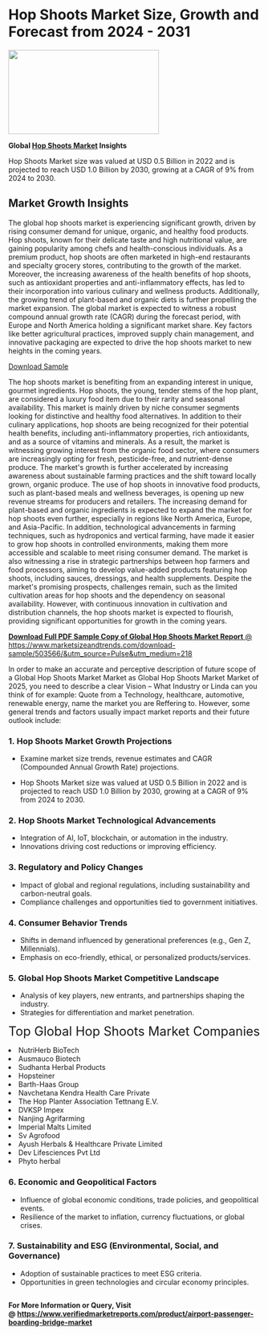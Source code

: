 <H1>Hop Shoots Market Size, Growth and Forecast from 2024 - 2031</H1><img class="aligncenter size-medium wp-image-584254" src="https://thirdeyenews.in/wp-content/uploads/2024/09/Global-Market-Research-300x168.jpeg" alt="" width="300" height="168" /><p><strong>Global&nbsp;<a href="https://www.marketsizeandtrends.com/download-sample/503566/&amp;utm_source=Pulse&amp;utm_medium=218">Hop Shoots Market</a> Insights</strong></p><p>Hop Shoots Market size was valued at USD 0.5 Billion in 2022 and is projected to reach USD 1.0 Billion by 2030, growing at a CAGR of 9% from 2024 to 2030.</p><p><h2>Market Growth Insights</h2> <p>The global hop shoots market is experiencing significant growth, driven by rising consumer demand for unique, organic, and healthy food products. Hop shoots, known for their delicate taste and high nutritional value, are gaining popularity among chefs and health-conscious individuals. As a premium product, hop shoots are often marketed in high-end restaurants and specialty grocery stores, contributing to the growth of the market. Moreover, the increasing awareness of the health benefits of hop shoots, such as antioxidant properties and anti-inflammatory effects, has led to their incorporation into various culinary and wellness products. Additionally, the growing trend of plant-based and organic diets is further propelling the market expansion. The global market is expected to witness a robust compound annual growth rate (CAGR) during the forecast period, with Europe and North America holding a significant market share. Key factors like better agricultural practices, improved supply chain management, and innovative packaging are expected to drive the hop shoots market to new heights in the coming years.</p> <p><a href="#">Download Sample</a></p> <p>The hop shoots market is benefiting from an expanding interest in unique, gourmet ingredients. Hop shoots, the young, tender stems of the hop plant, are considered a luxury food item due to their rarity and seasonal availability. This market is mainly driven by niche consumer segments looking for distinctive and healthy food alternatives. In addition to their culinary applications, hop shoots are being recognized for their potential health benefits, including anti-inflammatory properties, rich antioxidants, and as a source of vitamins and minerals. As a result, the market is witnessing growing interest from the organic food sector, where consumers are increasingly opting for fresh, pesticide-free, and nutrient-dense produce. The market's growth is further accelerated by increasing awareness about sustainable farming practices and the shift toward locally grown, organic produce. The use of hop shoots in innovative food products, such as plant-based meals and wellness beverages, is opening up new revenue streams for producers and retailers. The increasing demand for plant-based and organic ingredients is expected to expand the market for hop shoots even further, especially in regions like North America, Europe, and Asia-Pacific. In addition, technological advancements in farming techniques, such as hydroponics and vertical farming, have made it easier to grow hop shoots in controlled environments, making them more accessible and scalable to meet rising consumer demand. The market is also witnessing a rise in strategic partnerships between hop farmers and food processors, aiming to develop value-added products featuring hop shoots, including sauces, dressings, and health supplements. Despite the market's promising prospects, challenges remain, such as the limited cultivation areas for hop shoots and the dependency on seasonal availability. However, with continuous innovation in cultivation and distribution channels, the hop shoots market is expected to flourish, providing significant opportunities for growth in the coming years. <p><a href="#"></p><p><span class=""><strong>Download Full PDF Sample Copy of Global Hop Shoots Market Report</strong> @ <a href="https://www.marketsizeandtrends.com/download-sample/503566/&amp;utm_source=Pulse&amp;utm_medium=218" target="_blank">https://www.marketsizeandtrends.com/download-sample/503566/&amp;utm_source=Pulse&amp;utm_medium=218</a></span></p><p>In order to make an accurate and perceptive description of future scope of a Global&nbsp;Hop Shoots Market Market as Global&nbsp;Hop Shoots Market Market of 2025, you need to describe a clear Vision &ndash; What Industry or Linda can you think of for example: Quote from a Technology, healthcare, automotive, renewable energy, name the market you are Reffering to. However, some general trends and factors usually impact market reports and their future outlook include:</p><h3>1.&nbsp;<strong>Hop Shoots Market Growth Projections</strong></h3><ul><li>Examine market size trends, revenue estimates and CAGR (Compounded Annual Growth Rate) projections.</li><li><p>Hop Shoots Market size was valued at USD 0.5 Billion in 2022 and is projected to reach USD 1.0 Billion by 2030, growing at a CAGR of 9% from 2024 to 2030.</p></li></ul><h3>2.&nbsp;<strong>Hop Shoots Market Technological Advancements</strong></h3><ul><li>Integration of AI, IoT, blockchain, or automation in the industry.</li><li>Innovations driving cost reductions or improving efficiency.</li></ul><h3>3.&nbsp;<strong>Regulatory and Policy Changes</strong></h3><ul><li>Impact of global and regional regulations, including sustainability and carbon-neutral goals.</li><li>Compliance challenges and opportunities tied to government initiatives.</li></ul><h3>4.&nbsp;<strong>Consumer Behavior Trends</strong></h3><ul><li>Shifts in demand influenced by generational preferences (e.g., Gen Z, Millennials).</li><li>Emphasis on eco-friendly, ethical, or personalized products/services.</li></ul><h3>5.&nbsp;<strong>Global Hop Shoots Market Competitive Landscape</strong></h3><ul><li>Analysis of key players, new entrants, and partnerships shaping the industry.</li><li>Strategies for differentiation and market penetration.</li></ul><p data-pm-slice="1 1 []"><span style="color: inherit; font-family: inherit; font-size: 25px;">Top Global Hop Shoots Market Companies</span></p><div class="" data-test-id=""><p><li>NutriHerb BioTech</li><li> Ausmauco Biotech</li><li> Sudhanta Herbal Products</li><li> Hopsteiner</li><li> Barth-Haas Group</li><li> Navchetana Kendra Health Care Private</li><li> The Hop Planter Association Tettnang E.V.</li><li> DVKSP Impex</li><li> Nanjing Agrifarming</li><li> Imperial Malts Limited</li><li> Sv Agrofood</li><li> Ayush Herbals & Healthcare Private Limited</li><li> Dev Lifesciences Pvt Ltd</li><li> Phyto herbal</li></p></div><h3>6.&nbsp;<strong>Economic and Geopolitical Factors</strong></h3><ul><li>Influence of global economic conditions, trade policies, and geopolitical events.</li><li>Resilience of the market to inflation, currency fluctuations, or global crises.</li></ul><h3>7.&nbsp;<strong>Sustainability and ESG (Environmental, Social, and Governance)</strong></h3><ul><li>Adoption of sustainable practices to meet ESG criteria.</li><li>Opportunities in green technologies and circular economy principles.</li></ul><h2><strong style="font-size: 14px;">For More Information or Query, Visit @&nbsp;</strong><a style="background-color: #ffffff; font-size: 14px;" href="https://www.marketsizeandtrends.com/report/hop-shoots-market/" target="_blank">https://www.verifiedmarketreports.com/product/airport-passenger-boarding-bridge-market</a></h2>

